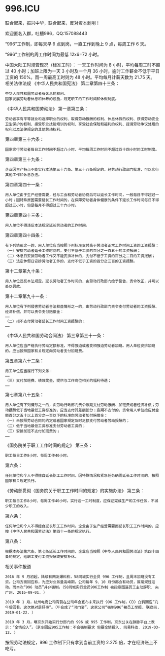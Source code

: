 # 996.ICU
联合起来，振兴中华，联合起来，反对资本剥削！

欢迎匿名入群，吐槽996，QQ:157088443

“996”工作制，即每天早 9 点到岗，一直工作到晚上 9 点，每周工作 6 天。

“996”工作制的周工作时间为最低 12x6=72 小时。

中国大陆工时规管现况（标准工时）： 一天工作时间为 8 小时，平均每周工时不超过 40 小时；加班上限为一天 3 小时及一个月 36 小时，逾时工作薪金不低于平日工资的 150%。而一周最高工时则为 48 小时。平均每月计薪天数为 21.75 天。
相关法律法规
《中华人民共和国宪法》
第二章第四十三条：

    中华人民共和国劳动者有休息的权利。
    国家发展劳动者休息和休养的设施，规定职工的工作时间和休假制度。

《中华人民共和国劳动法》
第一章第三条：

    劳动者享有平等就业和选择职业的权利、取得劳动报酬的权利、休息休假的权利、获得劳动安全卫生保护的权利、接受职业技能培训的权利、享受社会保险和福利的权利、提请劳动争议处理的权利以及法律规定的其他劳动权利。

第四章第三十六条：

    国家实行劳动者每日工作时间不超过八小时、平均每周工作时间不超过四十四小时的工时制度。

第四章第三十九条：

    企业因生产特点不能实行本法第三十六条、第三十八条规定的，经劳动行政部门批准，可以实行其他工作和休息办法。

第四章第四十一条：

    用人单位由于生产经营需要，经与工会和劳动者协商后可以延长工作时间，一般每日不得超过一小时；因特殊原因需要延长工作时间的，在保障劳动者身体健康的条件下延长工作时间每日不得超过三小时，但是每月不得超过三十六小时。

第四章第四十三条：

    用人单位不得违反本法规定延长劳动者的工作时间。

第四章第四十四条：

    有下列情形之一的，用人单位应当按照下列标准支付高于劳动者正常工作时间工资的工资报酬：
    （一）安排劳动者延长工作时间的，支付不低于工资的百分之一百五十的工资报酬；
    （二）休息日安排劳动者工作又不能安排补休的，支付不低于工资的百分之二百的工资报酬；
    （三）法定休假日安排劳动者工作的，支付不低于工资的百分之三百的工资报酬。

第十二章第九十条：

    用人单位违反本法规定，延长劳动者工作时间的，由劳动行政部门给予警告，责令改正，并可以处以罚款。

第十二章第九十一条：

    用人单位有下列侵害劳动者合法权益情形之一的，由劳动行政部门责令支付劳动者的工资报酬、经济补偿，并可以责令支付赔偿金：
    ……
    （二）拒不支付劳动者延长工作时间工资报酬的；
    ……

《中华人民共和国劳动合同法》
第三章第三十一条：

    用人单位应当严格执行劳动定额标准，不得强迫或者变相强迫劳动者加班。用人单位安排加班的，应当按照国家有关规定向劳动者支付加班费。

第五章第六十二条：

    用工单位应当履行下列义务：
    ……
    （三）支付加班费、绩效奖金，提供与工作岗位相关的福利待遇；
    ……

第七章第八十五条：

    用人单位有下列情形之一的，由劳动行政部门责令限期支付劳动报酬、加班费或者经济补偿；劳动报酬低于当地最低工资标准的，应当支付其差额部分；逾期不支付的，责令用人单位按应付金额百分之五十以上百分之一百以下的标准向劳动者加付赔偿金：
    （一）未按照劳动合同的约定或者国家规定及时足额支付劳动者劳动报酬的；
    （二）低于当地最低工资标准支付劳动者工资的；
    （三）安排加班不支付加班费的；
    ……

《国务院关于职工工作时间的规定》
第三条：

    职工每日工作8小时、每周工作40小时。

第六条：

    任何单位和个人不得擅自延长职工工作时间。因特殊情况和紧急任务确需延长工作时间的，按照国家有关规定执行。

《劳动部贯彻〈国务院关于职工工作时间的规定〉的实施办法》
第三条：

    职工每日工作8小时、每周工作40小时。实行这一工时制度，应保证完成生产和工作任务，不减少职工的收入。

第六条：

    任何单位和个人不得擅自延长职工工作时间。企业由于生产经营需要而延长职工工作时间的，应按《中华人民共和国劳动法》第四十一条的规定执行。

第八条：

    根据本办法第六条、第七条延长工作时间的，企业应当按照《中华人民共和国劳动法》第四十四条的规定，给职工支付工资报酬或安排补休。

相关事件报道

    2016 年 9 月初起，陆续有网友爆料称，58同城实行全员 996 工作制，且周末加班没有工资。公司方面回应称，为应对业务量高峰期，公司每年 9、10 月份都会有动员，属常规性活动，而本次“996 动员”并非强制。（58同城实行全员996工作制 被指意图逼员工主动辞职. 央广网. 2016-09-01. ）

    2019 年 1 月，杭州电商公司有赞在公司年会宣布未来执行 996 工作制，CEO 白鸦回应“几年后回看，这次绝对是好事”。（年会成了“鸿门宴”，这家公司“强制996”被员工举报. 联商网. 2019-01-22. ）

    2019 年 3 月，曝京东开始实行分部门的 996 或 995 工作制，京东公关在脉脉平台上表示：“全情投入”。（京东回应995工作制：不会强制要求 但要全情投入. 网易科技. 2019-03-12. ）

按照劳动法规定，996 工作制下只有拿到当前工资的 2.275 倍，才在经济账上不吃亏。
